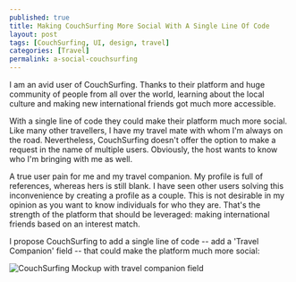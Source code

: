 ```yaml
---
published: true
title: Making CouchSurfing More Social With A Single Line Of Code
layout: post
tags: [CouchSurfing, UI, design, travel]
categories: [Travel]
permalink: a-social-couchsurfing
---
```

I am an avid user of CouchSurfing. Thanks to their platform and huge community of people from all over the world, learning about the local culture and making new international friends got much more accessible.

With a single line of code they could make their platform much more social. Like many other travellers, I have my travel mate with whom I'm always on the road. Nevertheless, CouchSurfing doesn't offer the option to make a request in the name of multiple users. Obviously, the host wants to know who I'm bringing with me as well.

A true user pain for me and my travel companion. My profile is full of references, whereas hers is still blank. I have seen other users solving this inconvenience by creating a profile as a couple. This is not desirable in my opinion as you want to know individuals for who they are. That's the strength of the platform that should be leveraged: making international friends based on an interest match.

I propose CouchSurfing to add a single line of code -- add a 'Travel Companion' field -- that could make the platform much more social:

![CouchSurfing Mockup with travel companion field](http://www.wietsevr.me/public/couchsurfing-companion.png)
